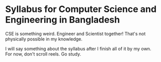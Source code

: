 # Syllabus for Computer Science and Engineering in Bangladesh
CSE is something weird. Engineer and Scientist together! That's not physically possible in my knowledge.


I will say something about the syllabus after I finish all of it by my own. <br>
For now, don't scroll reels. Go study.
